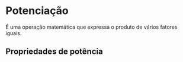 # Potenciação

É uma operação matemática que expressa o produto de vários fatores iguais.

## Propriedades de potência

